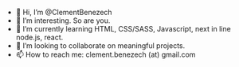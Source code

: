 - 👋 Hi, I’m @ClementBenezech
- 👀 I’m interesting. So are you.
- 🌱 I’m currently learning HTML, CSS/SASS, Javascript, next in line node.js, react.
- 💞️ I’m looking to collaborate on meaningful projects.
- 📫 How to reach me: clement.benezech (at) gmail.com

<!---
ClementBenezech/ClementBenezech is a ✨ special ✨ repository because its `README.md` (this file) appears on your GitHub profile.
You can click the Preview link to take a look at your changes.
--->
